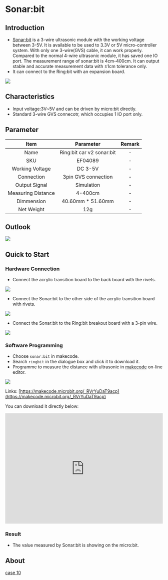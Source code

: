 # Sonar:bit

## Introduction

- [Sonar:bit](https://www.elecfreaks.com/ring-bit-car-accessories-sonar-bit-tracking-module-and-led-light-bar.html) is a 3-wire ultrasonic module with the working voltage between 3-5V.  It is available to be used to 3.3V or 5V micro-controller system. With only one 3-wire(GVS) cable, it can work properly. Compared to the normal 4-wire ultrasonic module, it has saved one IO port. The measurement range of sonar:bit is 4cm-400cm. It can output stable and accurate measurement data with ±1cm tolerance only. 
- It can connect to the Ring:bit with an expansion board.

![](https://raw.githubusercontent.com/elecfreaks/learn-cn/master/microbitKit/ring_bit_v2/images/ring_bit_v2_sonar_01.jpg)

## Characteristics

- Input voltage:3V~5V  and can be driven by micro:bit directly.
- Standard 3-wire GVS connecotr, which occupies 1 IO port only.

## Parameter


 Item | Parameter | Remark 
 :-: | :-: |:-:
 Name |Ring:bit car v2 sonar:bit|-
 SKU|EF04089|-
 Working Voltage |DC 3-5V|-
 Connection |3pin GVS connection|-
 Output Signal |Simulation|-
 Measuring Distance |4-400cm|-
 Dimmension |40.60mm * 51.60mm|-
 Net Weight |12g|-


## Outlook


![](https://raw.githubusercontent.com/elecfreaks/learn-cn/master/microbitKit/ring_bit_v2/images/ring_bit_v2_sonar_02.jpg)

## Quick to Start

### Hardware Connection


- Connect the acrylic transition board to the back board with the rivets.

![](https://raw.githubusercontent.com/elecfreaks/learn-cn/master/microbitKit/ring_bit_v2/images/ring_bit_v2_sonar_03.jpg)

- Connect the Sonar:bit to the other side of the acrylic transition board with rivets.

![](https://raw.githubusercontent.com/elecfreaks/learn-cn/master/microbitKit/ring_bit_v2/images/ring_bit_v2_sonar_04.jpg)

- Connect the Sonar:bit to the Ring:bit breakout board with a 3-pin wire.

![](https://raw.githubusercontent.com/elecfreaks/learn-cn/master/microbitKit/ring_bit_v2/images/ring_bit_v2_sonar_05.jpg)

### Software Programming 


- Choose `sonar:bit` in makecode.
- Search `ringbit` in the dialogue box and click it to download it. 
- Programme to measure the distance with ultrasonic in [makecode](https://makecode.microbit.org/) on-line editor.


![](./images/ring_bit_v2_sonar_06.png)

Links: [https://makecode.microbit.org/_RVrYuDaT9acp](https://makecode.microbit.org/_RVrYuDaT9acp)

You can download it directly below: 

 <div style="position:relative;height:0;padding-bottom:70%;overflow:hidden;"><iframe style="position:absolute;top:0;left:0;width:100%;height:100%;" src="https://makecode.microbit.org/#pub:_RVrYuDaT9acp" frameborder="0" sandbox="allow-popups allow-forms allow-scripts allow-same-origin"></iframe></div>

### Result


- The value measured by Sonar:bit is showing on the micro:bit.

## About


[case 10](http://www.elecfreaks.com/learn-en/microbitKit/ring_bit_v2/ring_bit_car_v2_case_10.html)
